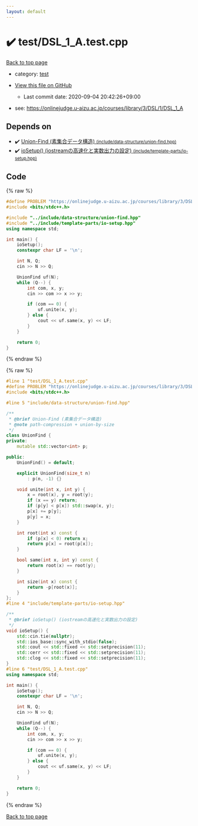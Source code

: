 ```yaml
---
layout: default
---
```


<!-- mathjax config similar to math.stackexchange -->
<script type="text/javascript" async
  src="https://cdnjs.cloudflare.com/ajax/libs/mathjax/2.7.5/MathJax.js?config=TeX-MML-AM_CHTML">
</script>
<script type="text/x-mathjax-config">
  MathJax.Hub.Config({
    TeX: { equationNumbers: { autoNumber: "AMS" }},
    tex2jax: {
      inlineMath: [ ['$','$'] ],
      processEscapes: true
    },
    "HTML-CSS": { matchFontHeight: false },
    displayAlign: "left",
    displayIndent: "2em"
  });
</script>

<script type="text/javascript" src="https://cdnjs.cloudflare.com/ajax/libs/jquery/3.4.1/jquery.min.js"></script>
<script src="https://cdn.jsdelivr.net/npm/jquery-balloon-js@1.1.2/jquery.balloon.min.js" integrity="sha256-ZEYs9VrgAeNuPvs15E39OsyOJaIkXEEt10fzxJ20+2I=" crossorigin="anonymous"></script>
<script type="text/javascript" src="../../assets/js/copy-button.js"></script>
<link rel="stylesheet" href="../../assets/css/copy-button.css" />


# :heavy_check_mark: test/DSL_1_A.test.cpp

<a href="../../index.html">Back to top page</a>

* category: <a href="../../index.html#098f6bcd4621d373cade4e832627b4f6">test</a>
* <a href="{{ site.github.repository_url }}/blob/master/test/DSL_1_A.test.cpp">View this file on GitHub</a>
    - Last commit date: 2020-09-04 20:42:26+09:00


* see: <a href="https://onlinejudge.u-aizu.ac.jp/courses/library/3/DSL/1/DSL_1_A">https://onlinejudge.u-aizu.ac.jp/courses/library/3/DSL/1/DSL_1_A</a>


## Depends on

* :heavy_check_mark: <a href="../../library/include/data-structure/union-find.hpp.html">Union-Find (素集合データ構造) <small>(include/data-structure/union-find.hpp)</small></a>
* :heavy_check_mark: <a href="../../library/include/template-parts/io-setup.hpp.html">ioSetup() (iostreamの高速化と実数出力の設定) <small>(include/template-parts/io-setup.hpp)</small></a>


## Code

<a id="unbundled"></a>
{% raw %}
```cpp
#define PROBLEM "https://onlinejudge.u-aizu.ac.jp/courses/library/3/DSL/1/DSL_1_A"
#include <bits/stdc++.h>

#include "../include/data-structure/union-find.hpp"
#include "../include/template-parts/io-setup.hpp"
using namespace std;

int main() {
    ioSetup();
    constexpr char LF = '\n';

    int N, Q;
    cin >> N >> Q;

    UnionFind uf(N);
    while (Q--) {
        int com, x, y;
        cin >> com >> x >> y;

        if (com == 0) {
            uf.unite(x, y);
        } else {
            cout << uf.same(x, y) << LF;
        }
    }

    return 0;
}

```
{% endraw %}

<a id="bundled"></a>
{% raw %}
```cpp
#line 1 "test/DSL_1_A.test.cpp"
#define PROBLEM "https://onlinejudge.u-aizu.ac.jp/courses/library/3/DSL/1/DSL_1_A"
#include <bits/stdc++.h>

#line 5 "include/data-structure/union-find.hpp"

/**
 * @brief Union-Find (素集合データ構造)
 * @note path-compression + union-by-size
 */
class UnionFind {
private:
    mutable std::vector<int> p;

public:
    UnionFind() = default;

    explicit UnionFind(size_t n)
        : p(n, -1) {}

    void unite(int x, int y) {
        x = root(x), y = root(y);
        if (x == y) return;
        if (p[y] < p[x]) std::swap(x, y);
        p[x] += p[y];
        p[y] = x;
    }

    int root(int x) const {
        if (p[x] < 0) return x;
        return p[x] = root(p[x]);
    }

    bool same(int x, int y) const {
        return root(x) == root(y);
    }

    int size(int x) const {
        return -p[root(x)];
    }
};
#line 4 "include/template-parts/io-setup.hpp"

/**
 * @brief ioSetup() (iostreamの高速化と実数出力の設定)
 */
void ioSetup() {
    std::cin.tie(nullptr);
    std::ios_base::sync_with_stdio(false);
    std::cout << std::fixed << std::setprecision(11);
    std::cerr << std::fixed << std::setprecision(11);
    std::clog << std::fixed << std::setprecision(11);
}
#line 6 "test/DSL_1_A.test.cpp"
using namespace std;

int main() {
    ioSetup();
    constexpr char LF = '\n';

    int N, Q;
    cin >> N >> Q;

    UnionFind uf(N);
    while (Q--) {
        int com, x, y;
        cin >> com >> x >> y;

        if (com == 0) {
            uf.unite(x, y);
        } else {
            cout << uf.same(x, y) << LF;
        }
    }

    return 0;
}

```
{% endraw %}

<a href="../../index.html">Back to top page</a>

